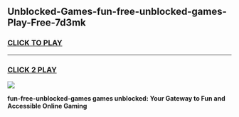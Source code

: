 
## Unblocked-Games-fun-free-unblocked-games-Play-Free-7d3mk
<h3>
<a href="https://premium76.site?title=fun-free-unblocked-games&ref=18A">CLICK TO PLAY</a></h3>
<hr>

<h3>
<a href="https://premium76.site?title=fun-free-unblocked-games&ref=18A">CLICK 2 PLAY</a>
  
</h3>

<a href="https://premium76.site?title=fun-free-unblocked-games&ref=18A"><img src="https://clearcache.store/games.png"></a>


**fun-free-unblocked-games games unblocked: Your Gateway to Fun and Accessible Online Gaming**
